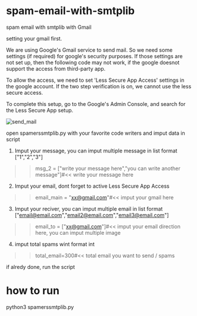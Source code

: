 # spam-email-with-smtplib

spam email with smtplib with Gmail

setting your gmail first.

We are using Google's Gmail service to send mail. So we need some settings (if required) for google's security purposes. If those settings are not set up, then the following code may not work, if the google doesnot support the access from third-party app.

To allow the access, we need to set 'Less Secure App Access' settings in the google account. If the two step verification is on, we cannot use the less secure access.

To complete this setup, go to the Google's Admin Console, and search for the Less Secure App setup.

![send_mail](https://user-images.githubusercontent.com/82330418/120917747-18bb5600-c6db-11eb-90e3-5878e1c4d5be.jpg)

open spamerssmtplib.py with your favorite code writers
and imput data in script

1. Imput your message, you can imput multiple message in list format ["1","2","3"]
>> msg_2 = ["write your message here","you can write another message"]#<< write your message here

2. Imput your email, dont forget to active Less Secure App Access
>> email_main = "xx@gmail.com"#<< imput your gmail here

3. Imput your reciver, you can imput multiple email in list format ["email@email.com","email2@email.com","email3@email.com"]
>> email_to = ["xx@gmail.com"]#<< imput your email direction here, you can imput multiple image

4. imput total spams wint format int

>> total_email=300#<< total email you want to send / spams


if alredy done, run the script

# how to run
python3 spamerssmtplib.py
